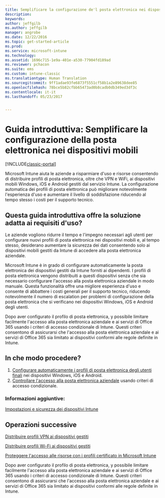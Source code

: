 ```yaml
---
title: Semplificare la configurazione de'l posta elettronica nei dispositivi mobili | Documentazione Microsoft
description: 
keywords: 
author: jeffgilb
ms.author: jeffgilb
manager: angrobe
ms.date: 12/22/2016
ms.topic: get-started-article
ms.prod: 
ms.service: microsoft-intune
ms.technology: 
ms.assetid: 1696c715-1e9a-401e-a530-77904fd189ad
ms.reviewer: pchacon
ms.suite: ems
ms.custom: intune-classic
ms.translationtype: Human Translation
ms.sourcegitcommit: 9ff1adae93fe6873f5551cf58b1a2e89638dee85
ms.openlocfilehash: 78bce5b82cfbb65473ad0b8cadb0db349ed3df3c
ms.contentlocale: it-it
ms.lasthandoff: 05/23/2017


---
```


# <a name="quick-start-guide-simplify-email-configuration-on-mobile-devices"></a>Guida introduttiva: Semplificare la configurazione della posta elettronica nei dispositivi mobili

[!INCLUDE[classic-portal](../includes/classic-portal.md)]

Microsoft Intune aiuta le aziende a risparmiare d'uso e risorse consentendo di distribuire profili di posta elettronica, oltre che VPN e WiFi, ai dispositivi mobili Windows, iOS e Android gestiti dal servizio Intune. La configurazione automatica dei profili di posta elettronica può migliorare notevolmente l'esperienza d'uso e aumentare il livello di soddisfazione riducendo al tempo stesso i costi per il supporto tecnico.

## <a name="is-this-quick-start-guide-right-for-me"></a>Questa guida introduttiva offre la soluzione adatta ai requisiti d'uso?
Le aziende vogliono ridurre il tempo e l'impegno necessari agli utenti per configurare nuovi profili di posta elettronica nei dispositivi mobili e, al tempo stesso, desiderano aumentare la sicurezza dei dati consentendo solo ai dispositivi mobili gestiti da Intune di accedere alla posta elettronica aziendale.

Microsoft Intune è in grado di configurare automaticamente la posta elettronica dei dispositivi gestiti da Intune forniti ai dipendenti. I profili di posta elettronica vengono distribuiti a questi dispositivi senza che sia necessario configurare l'accesso alla posta elettronica aziendale in modo manuale. Questa funzionalità offre una migliore esperienza d'uso e consente di abbattere i costi generali per il supporto tecnico, riducendo notevolmente il numero di escalation per problemi di configurazione della posta elettronica che si verificano nei dispositivi Windows, iOS e Android degli utenti.

Dopo aver configurato il profilo di posta elettronica, y possibile limitare facilmente l'accesso alla posta elettronica aziendale e ai servizi di Office 365 usando i criteri di accesso condizionale di Intune. Questi criteri consentono di assicurarsi che l'accesso alla posta elettronica aziendale e ai servizi di Office 365 sia limitato ai dispositivi conformi alle regole definite in Intune.

## <a name="how-do-i-do-it"></a>In che modo procedere?
1.    [Configurare automaticamente i profili di posta elettronica degli utenti finali](/intune-classic/deploy-use/configure-access-to-corporate-email-using-email-profiles-with-microsoft-intune) nei dispositivi Windows, iOS e Android.
2.    [Controllare l'accesso alla posta elettronica aziendale](/intune-classic/deploy-use/restrict-access-to-email-and-o365-services-with-microsoft-intune) usando criteri di accesso condizionale.


### <a name="additional-information"></a>Informazioni aggiuntive:
[Impostazioni e sicurezza dei dispositivi Intune](/intune-classic/deploy-use/manage-settings-and-features-on-your-devices-with-microsoft-intune-policies)

## <a name="what-should-i-do-next"></a>Operazioni successive
[Distribuire profili VPN ai dispositivi gestiti](/intune-classic/deploy-use/vpn-connections-in-microsoft-intune)

[Distribuire profili Wi-Fi ai dispositivi gestiti](/intune-classic/deploy-use/wi-fi-connections-in-microsoft-intune)

[Proteggere l'accesso alle risorse con i profili certificato in Microsoft Intune](/intune-classic/deploy-use/secure-resource-access-with-certificate-profiles)

Dopo aver configurato il profilo di posta elettronica, y possibile limitare facilmente l'accesso alla posta elettronica aziendale e ai servizi di Office 365 usando i criteri di accesso condizionale di Intune. Questi criteri consentono di assicurarsi che l'accesso alla posta elettronica aziendale e ai servizi di Office 365 sia limitato ai dispositivi conformi alle regole definite in Intune.
